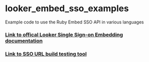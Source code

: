 looker_embed_sso_examples
===================
Example code to use the Ruby Embed SSO API in various languages

 ### [Link to offical Looker Single Sign-on Embedding documentation](https://docs.looker.com/reference/embedding/sso-embed)
 
 ### [Link to SSO URL build testing tool](https://fabio-looker.github.io/looker_sso_tool)
